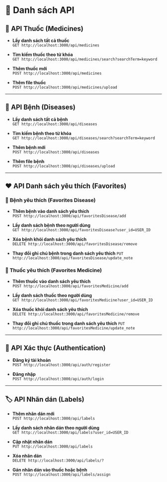 # 📌 Danh sách API

## 🏥 **API Thuốc (Medicines)**

- **Lấy danh sách tất cả thuốc**  
  `GET http://localhost:3000/api/medicines`

- **Tìm kiếm thuốc theo từ khóa**  
  `GET http://localhost:3000/api/medicines/search?searchTerm=keyword`

- **Thêm thuốc mới**  
  `POST http://localhost:3000/api/medicines`

- **Thêm file thuốc**  
  `POST http://localhost:3000/api/medicines/upload`

---

## 🦠 **API Bệnh (Diseases)**

- **Lấy danh sách tất cả bệnh**  
  `GET http://localhost:3000/api/diseases`

- **Tìm kiếm bệnh theo từ khóa**  
  `GET http://localhost:3000/api/diseases/search?searchTerm=keyword`

- **Thêm bệnh mới**  
  `POST http://localhost:3000/api/diseases`

- **Thêm file bệnh**  
  `POST http://localhost:3000/api/diseases/upload`

---

## ❤️ **API Danh sách yêu thích (Favorites)**

### 🔹 **Bệnh yêu thích (Favorites Disease)**
- **Thêm bệnh vào danh sách yêu thích**  
  `POST http://localhost:3000/api/favoritesDisease/add`

- **Lấy danh sách bệnh theo người dùng**  
  `GET http://localhost:3000/api/favoritesDisease?user_id=USER_ID`

- **Xóa bệnh khỏi danh sách yêu thích**  
  `DELETE http://localhost:3000/api/favoritesDisease/remove`

- **Thay đổi ghi chú bệnh trong danh sách yêu thích**
  `PUT http://localhost:3000/api/favoritesDisease/update_note`

### 🔹 **Thuốc yêu thích (Favorites Medicine)**
- **Thêm thuốc vào danh sách yêu thích**  
  `POST http://localhost:3000/api/favoritesMedicine/add`

- **Lấy danh sách thuốc theo người dùng**  
  `GET http://localhost:3000/api/favoritesMedicine?user_id=USER_ID`

- **Xóa thuốc khỏi danh sách yêu thích**  
  `DELETE http://localhost:3000/api/favoritesMedicine/remove`

- **Thay đổi ghi chú thuốc trong danh sách yêu thích**
  `PUT http://localhost:3000/api/favoritesMedicine/update_note`

---

## 🔐 **API Xác thực (Authentication)**

- **Đăng ký tài khoản**  
  `POST http://localhost:3000/api/auth/register`

- **Đăng nhập**  
  `POST http://localhost:3000/api/auth/login`

---

## 🏷 **API Nhãn dán (Labels)**

- **Thêm nhãn dán mới**  
  `POST http://localhost:3000/api/labels`

- **Lấy danh sách nhãn dán theo người dùng**  
  `GET http://localhost:3000/api/labels?user_id=USER_ID`

- **Cập nhật nhãn dán**  
  `PUT http://localhost:3000/api/labels`

- **Xóa nhãn dán**  
  `DELETE http://localhost:3000/api/labels/?`

- **Gán nhãn dán vào thuốc hoặc bệnh**  
  `POST http://localhost:3000/api/labels/assign`